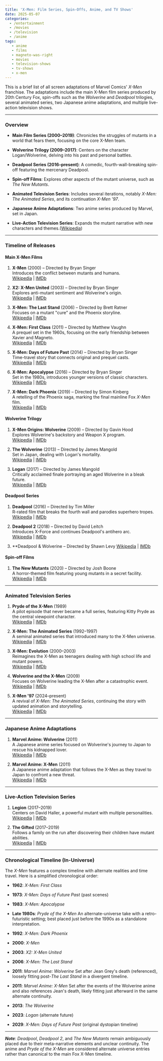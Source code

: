 ```yaml
---
title: 'X-Men: Film Series, Spin-Offs, Anime, and TV Shows'
date: 2025-05-07
categories:
  - /entertainment
  - /movies
  - /television
  - /anime
tags:
   - anime
   - films
   - magneto-was-right
   - movies
   - television-shows
   - tv-shows
   - x-men
---
```


This is a brief list of all screen adaptations of Marvel Comics' _X-Men_ franchise. The adaptations include the main X-Men film series produced by 20th Century Fox, spin-offs such as the _Wolverine_ and _Deadpool_ trilogies, several animated series, two Japanese anime adaptations, and multiple live-action television shows. 

---
### Overview

- **Main Film Series (2000–2019)**: Chronicles the struggles of mutants in a world that fears them, focusing on the core X-Men team.
    
- **Wolverine Trilogy (2009–2017)**: Centers on the character Logan/Wolverine, delving into his past and personal battles.
    
- **Deadpool Series (2016–present)**: A comedic, fourth-wall-breaking spin-off featuring the mercenary Deadpool.
    
- **Spin-off Films**: Explores other aspects of the mutant universe, such as _The New Mutants_.
    
- **Animated Television Series**: Includes several iterations, notably  _X-Men: The Animated Series_, and its continuation _X-Men '97_.

- **Japanese Anime Adaptations**: Two anime series produced by Marvel, set in Japan.
    
- **Live-Action Television Series**: Expands the mutant narrative with new characters and themes.([Wikipedia](https://en.wikipedia.org/wiki/List_of_X-Men%3A_The_Animated_Series_and_X-Men_%2797_adaptations?utm_source=chatgpt.com "List of X-Men: The Animated Series and X-Men '97 adaptations"))
    

---

### Timeline of Releases

#### Main X-Men Films

1. **X-Men** (2000) – Directed by Bryan Singer  
    Introduces the conflict between mutants and humans.  
    [Wikipedia](https://en.wikipedia.org/wiki/X-Men_(film)) | [IMDb](https://www.imdb.com/title/tt0120903/)
    
2. **X2: X-Men United** (2003) – Directed by Bryan Singer  
    Explores anti-mutant sentiment and Wolverine's origin.  
    [Wikipedia](https://en.wikipedia.org/wiki/X2_(film)) | [IMDb](https://www.imdb.com/title/tt0290334/)
    
3. **X-Men: The Last Stand** (2006) – Directed by Brett Ratner  
    Focuses on a mutant "cure" and the Phoenix storyline.  
    [Wikipedia](https://en.wikipedia.org/wiki/X-Men:_The_Last_Stand) | [IMDb](https://www.imdb.com/title/tt0376994/)
    
4. **X-Men: First Class** (2011) – Directed by Matthew Vaughn  
    A prequel set in the 1960s, focusing on the early friendship between Xavier and Magneto.  
    [Wikipedia](https://en.wikipedia.org/wiki/X-Men:_First_Class) | [IMDb](https://www.imdb.com/title/tt1270798/)
    
5. **X-Men: Days of Future Past** (2014) – Directed by Bryan Singer  
    Time-travel story that connects original and prequel casts.  
    [Wikipedia](https://en.wikipedia.org/wiki/X-Men:_Days_of_Future_Past) | [IMDb](https://www.imdb.com/title/tt1877832/)
    
6. **X-Men: Apocalypse** (2016) – Directed by Bryan Singer  
    Set in the 1980s, introduces younger versions of classic characters.  
    [Wikipedia](https://en.wikipedia.org/wiki/X-Men:_Apocalypse) | [IMDb](https://www.imdb.com/title/tt3385516/)
    
7. **X-Men: Dark Phoenix** (2019) – Directed by Simon Kinberg  
    A retelling of the Phoenix saga, marking the final mainline Fox _X-Men_ film.  
    [Wikipedia](https://en.wikipedia.org/wiki/Dark_Phoenix_(film)) | [IMDb](https://www.imdb.com/title/tt6565702/)
    

#### Wolverine Trilogy

1. **X-Men Origins: Wolverine** (2009) – Directed by Gavin Hood  
    Explores Wolverine's backstory and Weapon X program.  
    [Wikipedia](https://en.wikipedia.org/wiki/X-Men_Origins:_Wolverine) | [IMDb](https://www.imdb.com/title/tt0458525/)
    
2. **The Wolverine** (2013) – Directed by James Mangold  
    Set in Japan, dealing with Logan's mortality.  
    [Wikipedia](https://en.wikipedia.org/wiki/The_Wolverine_(film)) | [IMDb](https://www.imdb.com/title/tt1430132/)
    
3. **Logan** (2017) – Directed by James Mangold  
    Critically acclaimed finale portraying an aged Wolverine in a bleak future.  
    [Wikipedia](https://en.wikipedia.org/wiki/Logan_(film)) | [IMDb](https://www.imdb.com/title/tt3315342/)
    

#### Deadpool Series

1. **Deadpool** (2016) – Directed by Tim Miller  
    R-rated film that breaks the fourth wall and parodies superhero tropes.  
    [Wikipedia](https://en.wikipedia.org/wiki/Deadpool_\(film\)) | [IMDb](https://www.imdb.com/title/tt1431045/)
    
2. **Deadpool 2** (2018) – Directed by David Leitch  
    Introduces X-Force and continues Deadpool's antihero arc.  
    [Wikipedia](https://en.wikipedia.org/wiki/Deadpool_2) | [IMDb](https://www.imdb.com/title/tt5463162/)
    
3. **Deadpool  & Wolverine – Directed by Shawn Levy
    [Wikipedia](https://en.wikipedia.org/wiki/Deadpool_3) | [IMDb](https://www.imdb.com/title/tt6263850/)
    

#### Spin-off Films

1. **The New Mutants** (2020) – Directed by Josh Boone  
    A horror-themed film featuring young mutants in a secret facility.  
    [Wikipedia](https://en.wikipedia.org/wiki/The_New_Mutants_(film)) | [IMDb](https://www.imdb.com/title/tt4682266/)
    

---

### Animated Television Series

1. **Pryde of the X-Men** (1989)  
    A pilot episode that never became a full series, featuring Kitty Pryde as the central viewpoint character.  
    [Wikipedia](https://en.wikipedia.org/wiki/Pryde_of_the_X-Men) | [IMDb](https://www.imdb.com/title/tt0242949/)
    
2. **X-Men: The Animated Series** (1992–1997)  
    A seminal animated series that introduced many to the X-Men universe.  
    [Wikipedia](https://en.wikipedia.org/wiki/X-Men:_The_Animated_Series) | [IMDb](https://www.imdb.com/title/tt0103584/)
    
3. **X-Men: Evolution** (2000–2003)  
    Reimagines the X-Men as teenagers dealing with high school life and mutant powers.  
    [Wikipedia](https://en.wikipedia.org/wiki/X-Men:_Evolution) | [IMDb](https://www.imdb.com/title/tt0247827/)
    
4. **Wolverine and the X-Men** (2009)  
    Focuses on Wolverine leading the X-Men after a catastrophic event.  
    [Wikipedia](https://en.wikipedia.org/wiki/Wolverine_and_the_X-Men_\(TV_series\)) | [IMDb](https://www.imdb.com/title/tt1268204/)
    
5. **X-Men '97** (2024–present)  
    A revival of _X-Men: The Animated Series_, continuing the story with updated animation and storytelling.  
    [Wikipedia](https://en.wikipedia.org/wiki/X-Men_%2797) | [IMDb](https://www.imdb.com/title/tt16026746/)

---

### Japanese Anime Adaptations

1. **Marvel Anime: Wolverine** (2011)  
    A Japanese anime series focused on Wolverine's journey to Japan to rescue his kidnapped lover.  
    [Wikipedia](https://en.wikipedia.org/wiki/Wolverine_\(TV_series\)) | [IMDb](https://www.imdb.com/title/tt1709186/)
    
2. **Marvel Anime: X-Men** (2011)  
    A Japanese anime adaptation that follows the X-Men as they travel to Japan to confront a new threat.  
    [Wikipedia](https://en.wikipedia.org/wiki/X-Men_\(TV_series\)) | [IMDb](https://www.imdb.com/title/tt1812516/)

---

### Live-Action Television Series

1. **Legion** (2017–2019)  
    Centers on David Haller, a powerful mutant with multiple personalities.  
    [Wikipedia](https://en.wikipedia.org/wiki/Legion_(TV_series)) | [IMDb](https://www.imdb.com/title/tt5114356/)
    
2. **The Gifted** (2017–2019)  
    Follows a family on the run after discovering their children have mutant abilities.  
    [Wikipedia](https://en.wikipedia.org/wiki/The_Gifted_(American_TV_series)) | [IMDb](https://www.imdb.com/title/tt4396630/)

---

### Chronological Timeline (In-Universe)

The _X-Men_ features a complex timeline with alternate realities and time travel. Here is a simplified chronological order:

- **1962**: _X-Men: First Class_
    
- **1973**: _X-Men: Days of Future Past_ (past scenes)
    
- **1983**: _X-Men: Apocalypse_
    
- **Late 1980s**: _Pryde of the X-Men_  An alternate-universe take with a retro-futuristic setting; best placed just before the 1990s as a standalone interpretation.
    
- **1992**: _X-Men: Dark Phoenix_
    
- **2000**: _X-Men_
    
- **2003**: _X2: X-Men United_
    
- **2006**: _X-Men: The Last Stand_
    
- **2011**: _Marvel Anime: Wolverine_  Set after Jean Grey's death (referenced), loosely fitting post-_The Last Stand_ in a divergent timeline.
    
- **2011**: _Marvel Anime: X-Men_  Set after the events of the Wolverine anime and also references Jean's death, likely fitting just afterward in the same alternate continuity.
    
- **2013**: _The Wolverine_
    
- **2023**: _Logan_ (alternate future)
    
- **2029**: _X-Men: Days of Future Past_ (original dystopian timeline)
    
---

**_Note_**: _Deadpool_, _Deadpool 2_, and _The New Mutants_ remain ambiguously placed due to their meta-narrative elements and unclear continuity. The anime and _Pryde of the X-Men_ are considered alternate universe entries rather than canonical to the main Fox X-Men timeline.
